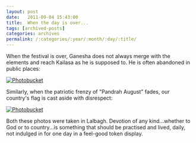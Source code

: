 ```yaml
---
layout: post
date:	2011-09-04 15:43:00
title:  When the day is over...
tags: [archived-posts]
categories: archives
permalink: /:categories/:year/:month/:day/:title/
---
```

When the festival is over, Ganesha does not always merge with the elements and reach Kailasa as he is supposed to. He is often abandoned in public places:


<a href="http://s1142.photobucket.com/albums/n602/Deepapctrsglr/?action=view&amp;current=IMG_7001.jpg" target="_blank"><img src="http://i1142.photobucket.com/albums/n602/Deepapctrsglr/IMG_7001.jpg" border="0" alt="Photobucket"></a>

Similarly, when the patriotic frenzy of "Pandrah August" fades, our country's flag is cast aside with disrespect:

<a href="http://s1142.photobucket.com/albums/n602/Deepapctrsglr/?action=view&amp;current=IMG_7037.jpg" target="_blank"><img src="http://i1142.photobucket.com/albums/n602/Deepapctrsglr/IMG_7037.jpg" border="0" alt="Photobucket"></a>


Both these photos were taken in Lalbagh. Devotion of any kind...whether to God or to country...is something that should be practised and lived, daily, not indulged in for one day in a feel-good token display.
